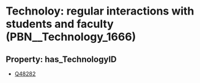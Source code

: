 # Technoloy: __regular interactions with students and faculty__ (PBN__Technology_1666)

## Property: has_TechnologyID

* [Q48282](Q48282)

